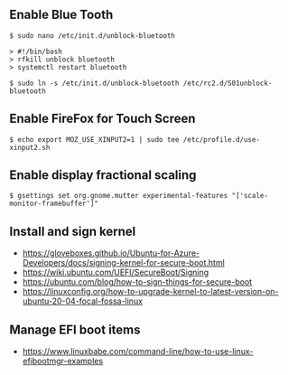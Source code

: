 ## Enable Blue Tooth
```
$ sudo nano /etc/init.d/unblock-bluetooth

> #!/bin/bash
> rfkill unblock bluetooth
> systemctl restart bluetooth

$ sudo ln -s /etc/init.d/unblock-bluetooth /etc/rc2.d/S01unblock-bluetooth
```
## Enable FireFox for Touch Screen
```
$ echo export MOZ_USE_XINPUT2=1 | sudo tee /etc/profile.d/use-xinput2.sh
```
## Enable display fractional scaling
```
$ gsettings set org.gnome.mutter experimental-features "['scale-monitor-framebuffer']"
```

## Install and sign kernel
* https://gloveboxes.github.io/Ubuntu-for-Azure-Developers/docs/signing-kernel-for-secure-boot.html
* https://wiki.ubuntu.com/UEFI/SecureBoot/Signing
* https://ubuntu.com/blog/how-to-sign-things-for-secure-boot
* https://linuxconfig.org/how-to-upgrade-kernel-to-latest-version-on-ubuntu-20-04-focal-fossa-linux

## Manage EFI boot items
* https://www.linuxbabe.com/command-line/how-to-use-linux-efibootmgr-examples
